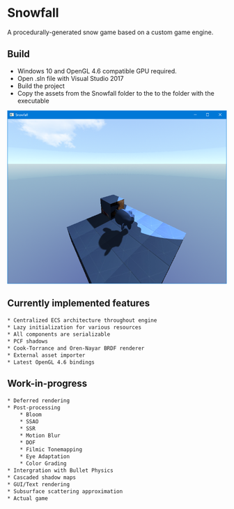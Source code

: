 Snowfall
=====================
A procedurally-generated snow game based on a custom game engine. 

Build
-----------------------------
   * Windows 10 and OpenGL 4.6 compatible GPU required. 
   * Open .sln file with Visual Studio 2017
   * Build the project
   * Copy the assets from the Snowfall folder to the to the folder with the executable

![Screenshot](screenshot.png?raw=true "Current stage of development")

Currently implemented features
------------------------------
    * Centralized ECS architecture throughout engine
    * Lazy initialization for various resources
    * All components are serializable 
    * PCF shadows
    * Cook-Torrance and Oren-Nayar BRDF renderer
    * External asset importer
    * Latest OpenGL 4.6 bindings

Work-in-progress
------------------------------
    * Deferred rendering
    * Post-processing
        * Bloom
        * SSAO
        * SSR
        * Motion Blur
        * DOF
        * Filmic Tonemapping
        * Eye Adaptation
        * Color Grading
    * Intergration with Bullet Physics
    * Cascaded shadow maps
    * GUI/Text rendering
    * Subsurface scattering approximation
    * Actual game
